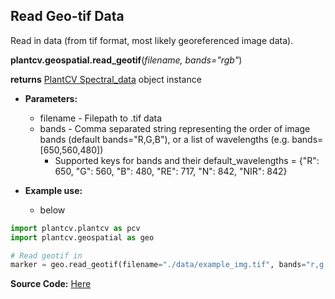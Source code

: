 ## Read Geo-tif Data

Read in data (from tif format, most likely georeferenced image data). 

**plantcv.geospatial.read_geotif**(*filename, bands="rgb"*)

**returns** [PlantCV Spectral_data](https://plantcv.readthedocs.io/en/latest/Spectral_data/) object instance 

- **Parameters:**
    - filename - Filepath to .tif data 
    - bands - Comma separated string representing the order of image bands (default bands="R,G,B"), or a list of wavelengths (e.g. bands=[650,560,480])
        - Supported keys for bands and their default_wavelengths = {"R": 650, "G": 560, "B": 480, "RE": 717, "N": 842, "NIR": 842}

- **Example use:**
    - below


```python
import plantcv.plantcv as pcv 
import plantcv.geospatial as geo

# Read geotif in
marker = geo.read_geotif(filename="./data/example_img.tif", bands="r,g,b,NIR,RE")

```

**Source Code:** [Here](https://github.com/danforthcenter/plantcv-geospatial/blob/main/plantcv/geospatial/read_geotif.py)
